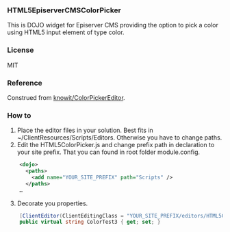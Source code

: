 ### HTML5EpiserverCMSColorPicker

This is DOJO widget for Episerver CMS providing the option to pick a color using HTML5 input element of type color.

### License
MIT

### Reference
Construed from [knowit/ColorPickerEditor](https://github.com/knowit/ColorPickerEditor).

### How to

1. Place the editor files in your solution. Best fits in ~/ClientResources/Scripts/Editors. Otherwise you have to change paths.
2. Edit the HTML5ColorPicker.js and change prefix path in declaration to your site prefix. That you can found in root folder module.config.

```xml
    <dojo>    
      <paths>
        <add name="YOUR_SITE_PREFIX" path="Scripts" />
      </paths>
    …
```
    
3. Decorate you properties.
```c#
    [ClientEditor(ClientEditingClass = "YOUR_SITE_PREFIX/editors/HTML5ColorPicker")]
    public virtual string ColorTest3 { get; set; }
```
